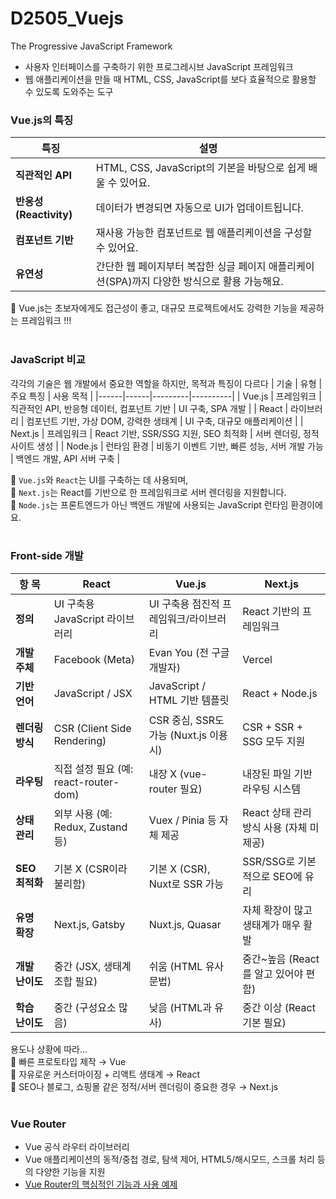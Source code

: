 # D2505_Vuejs
The Progressive JavaScript Framework

- 사용자 인터페이스를 구축하기 위한 프로그레시브 JavaScript 프레임워크 <br/>
- 웹 애플리케이션을 만들 때 HTML, CSS, JavaScript를 보다 효율적으로 활용할 수 있도록 도와주는 도구 <br/>

### Vue.js의 특징

| 특징  | 설명   |
|------|--------|
| **직관적인 API**        | HTML, CSS, JavaScript의 기본을 바탕으로 쉽게 배울 수 있어요.  |
| **반응성(Reactivity)** | 데이터가 변경되면 자동으로 UI가 업데이트됩니다.                |
| **컴포넌트 기반**       | 재사용 가능한 컴포넌트로 웹 애플리케이션을 구성할 수 있어요.     |
| **유연성**             | 간단한 웹 페이지부터 복잡한 싱글 페이지 애플리케이션(SPA)까지 다양한 방식으로 활용 가능해요.  |

🚀 Vue.js는 초보자에게도 접근성이 좋고, 대규모 프로젝트에서도 강력한 기능을 제공하는 프레임워크 !!! <br/>
<br/>

### JavaScript 비교
각각의 기술은 웹 개발에서 중요한 역할을 하지만, 목적과 특징이 다르다
| 기술 | 유형 | 주요 특징 | 사용 목적 | 
|------|------|---------|----------|
| Vue.js | 프레임워크 | 직관적인 API, 반응형 데이터, 컴포넌트 기반 | UI 구축, SPA 개발 | 
| React | 라이브러리 | 컴포넌트 기반, 가상 DOM, 강력한 생태계 | UI 구축, 대규모 애플리케이션 | 
| Next.js | 프레임워크 | React 기반, SSR/SSG 지원, SEO 최적화 | 서버 렌더링, 정적 사이트 생성 | 
| Node.js | 런타임 환경 | 비동기 이벤트 기반, 빠른 성능, 서버 개발 가능 | 백엔드 개발, API 서버 구축 | 

🚀 `Vue.js`와 `React`는 UI를 구축하는 데 사용되며, <br/>
🚀 `Next.js`는 React를 기반으로 한 프레임워크로 서버 렌더링을 지원합니다. <br/>
🚀 `Node.js`는 프론트엔드가 아닌 백엔드 개발에 사용되는 JavaScript 런타임 환경이에요. <br/>
<br/>

### Front-side 개발

| 항  목 | React | Vue.js | Next.js |
|-------|-------|--------|---------|
| **정의** | UI 구축용 JavaScript 라이브러리 | UI 구축용 점진적 프레임워크/라이브러리 | React 기반의 프레임워크 |
| **개발 주체** | Facebook (Meta) | Evan You (전 구글 개발자) | Vercel |
| **기반 언어** | JavaScript / JSX | JavaScript / HTML 기반 템플릿 | React + Node.js |
| **렌더링 방식** | CSR (Client Side Rendering) | CSR 중심, SSR도 가능 (Nuxt.js 이용 시) | CSR + SSR + SSG 모두 지원 |
| **라우팅** | 직접 설정 필요 (예: react-router-dom) | 내장 X (vue-router 필요) | 내장된 파일 기반 라우팅 시스템 |
| **상태 관리** | 외부 사용 (예: Redux, Zustand 등) | Vuex / Pinia 등 자체 제공 | React 상태 관리 방식 사용 (자체 미제공) |
| **SEO 최적화** | 기본 X (CSR이라 불리함) | 기본 X (CSR), Nuxt로 SSR 가능 | SSR/SSG로 기본적으로 SEO에 유리 |
| **유명 확장** | Next.js, Gatsby | Nuxt.js, Quasar | 자체 확장이 많고 생태계가 매우 활발 |
| **개발 난이도** | 중간 (JSX, 생태계 조합 필요) | 쉬움 (HTML 유사 문법) | 중간~높음 (React를 알고 있어야 편함) |
| **학습 난이도** | 중간 (구성요소 많음) | 낮음 (HTML과 유사) | 중간 이상 (React 기본 필요) |

용도나 상황에 따라... <br/>
🚀 빠른 프로토타입 제작 → Vue <br/>
🚀 자유로운 커스터마이징 + 리액트 생태계 → React <br/>
🚀 SEO나 블로그, 쇼핑몰 같은 정적/서버 렌더링이 중요한 경우 → Next.js <br/>
<br/>

### Vue Router
- Vue 공식 라우터 라이브러리
- Vue 애플리케이션의 동적/중첩 경로, 탐색 제어, HTML5/해시모드, 스크롤 처리 등의 다양한 기능을 지원
- [Vue Router의 핵심적인 기능과 사용 예제](https://www.heropy.dev/p/2Hstmu) 
<br/>

